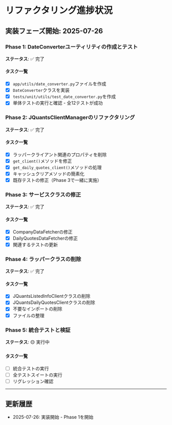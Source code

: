 # リファクタリング進捗状況

## 実装フェーズ開始: 2025-07-26

### Phase 1: DateConverterユーティリティの作成とテスト
**ステータス**: ✅ 完了

#### タスク一覧
- [x] `app/utils/date_converter.py`ファイルを作成
- [x] `DateConverter`クラスを実装
- [x] `tests/unit/utils/test_date_converter.py`を作成
- [x] 単体テストの実行と確認 - 全12テストが成功

### Phase 2: JQuantsClientManagerのリファクタリング
**ステータス**: ✅ 完了

#### タスク一覧
- [x] ラッパークライアント関連のプロパティを削除
- [x] `get_client()`メソッドを修正
- [x] `get_daily_quotes_client()`メソッドの処理
- [x] キャッシュクリアメソッドの簡素化
- [x] 既存テストの修正（Phase 3で一緒に実施）

### Phase 3: サービスクラスの修正
**ステータス**: ✅ 完了

#### タスク一覧
- [x] CompanyDataFetcherの修正
- [x] DailyQuotesDataFetcherの修正
- [x] 関連するテストの更新

### Phase 4: ラッパークラスの削除
**ステータス**: ✅ 完了

#### タスク一覧
- [x] JQuantsListedInfoClientクラスの削除
- [x] JQuantsDailyQuotesClientクラスの削除
- [x] 不要なインポートの削除
- [x] ファイルの整理

### Phase 5: 統合テストと検証
**ステータス**: 🟡 実行中

#### タスク一覧
- [ ] 統合テストの実行
- [ ] 全テストスイートの実行
- [ ] リグレッション確認

---

## 更新履歴
- 2025-07-26: 実装開始 - Phase 1を開始